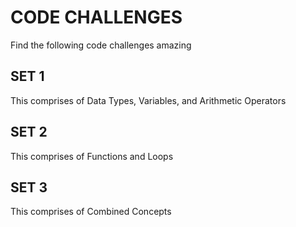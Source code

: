 # CODE CHALLENGES

Find the following code challenges amazing

## SET 1

This comprises of Data Types, Variables, and Arithmetic Operators

## SET 2

This comprises of Functions and Loops

## SET 3

This comprises of Combined Concepts
